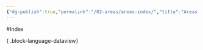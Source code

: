 ```yaml
---
{"dg-publish":true,"permalink":"/02-areas/areas-index/","title":"Areas - Index","pinned":true}
---
```



#Index


{ .block-language-dataview}
